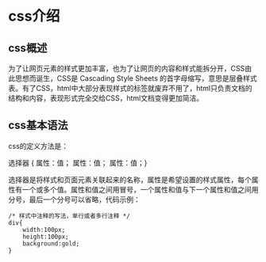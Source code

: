 # css介绍
## css概述
为了让网页元素的样式更加丰富，也为了让网页的内容和样式能拆分开，CSS由此思想而诞生，CSS是 Cascading Style Sheets 的首字母缩写，意思是层叠样式表。有了CSS，html中大部分表现样式的标签就废弃不用了，html只负责文档的结构和内容，表现形式完全交给CSS，html文档变得更加简洁。

## css基本语法

css的定义方法是：

选择器 { 属性：值； 属性：值； 属性：值；}

选择器是将样式和页面元素关联起来的名称，属性是希望设置的样式属性，每个属性有一个或多个值。属性和值之间用冒号，一个属性和值与下一个属性和值之间用分号，最后一个分号可以省略，代码示例：

```
/* 样式中注释的写法，单行或者多行注释 */
div{ 
    width:100px; 
    height:100px; 
    background:gold; 
}
```